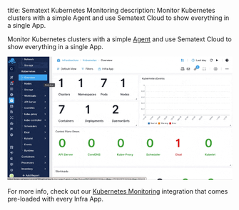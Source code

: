 title: Sematext Kubernetes Monitoring
description: Monitor Kubernetes clusters with a simple Agent and use Sematext Cloud to show everything in a single App.

Monitor Kubernetes clusters with a simple [Agent](https://sematext.com/docs/agents/sematext-agent/) and use Sematext Cloud to show everything in a single App.

![Infra Kubernetes metrics](../images/monitoring/infra-kubernetes-metrics.gif)

For more info, check out our [Kubernetes Monitoring](https://sematext.com/docs/integration/kubernetes/) integration that comes pre-loaded with every Infra App.